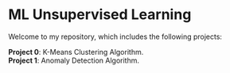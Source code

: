 # ML Unsupervised Learning

Welcome to my repository, which includes the following projects:

**Project 0**: K-Means Clustering Algorithm.<br>
**Project 1**: Anomaly Detection Algorithm.<br>